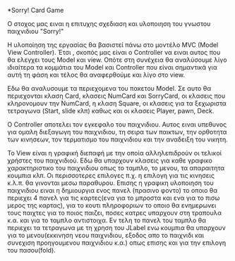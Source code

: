 *Sorry! Card Game

Ο στοχος μας ειναι η επιτυχης σχεδιαση και υλοποιηση του γνωστου παιχνιδιου "Sorry!"

Η υλοποίηση της εργασίας θα βασιστεί πάνω στο μοντέλο MVC (Model View Controller).
Έτσι , σκοπός μας είναι ο Controller να ειναι αυτος που θα ελεγχει τους Model και view. 
Οπότε στη συνέχεια θα αναλύσουμε λίγο ιδιαίτερα τα κομμάτια του Model και Controller που είναι σημαντικά για αυτή τη φάση και τέλος θα αναφερθούμε και λίγο στο view.

Εδω θα αναλυσουμε τα περιεχομενα του πακετου Model. 
Σε αυτο θα περιεχονται κλαση Card, κλασεις NumCard και SorryCard, οι κλασεις που κληρονομουν την NumCard, η κλαση  Square, οι κλασεις για τα ξεχωριστα τετραγωνα (Start, slide κλπ) καθως και οι κλασεις Player, pawn, Deck.

Ο Controller αποτελει τον εγκεφαλο του παιχνιδιου. 
Αυτος ειναι υπεθυνος για ομαλη διεξαγωγη του παιχνιδιου, τη σειρα των παικτων, την ορθοτητα των κινησεων, τον τερματισμο του παιχνιδιου και την αναδειξη του νικητη.

Το View είναι η γραφική διεπαφή με την οποία αλληλεπιδρούν οι τελικοί χρήστες του παιχνιδιού. 
Εδω θα υπαρχουν κλασεις για καθε γραφικο χαρακτηριστικο του παιχνιδιου οπως το ταμπλο, το μενου, τα απαραιτητα κουμπια κλπ.
Οι περισσοτερες επιλογες π.χ. η επιλογη για τις κινησεις κ.λ.π. θα γινονται μεσω παραθυρου. 
Επισης η γραφικη υλοποιηση του παιχνιδιου ειναι η δημιουργια ενος πανελ (πρασινο φοντο) το οποιο θα περιεχει 4 πανελ για τις καρτες(ενα για το μπροστα και ενα για το πισω μερος της καρτας), 
για το κουτι πληροφοριων το οποιο θα ενημερωνει τους παιχτες για το ποιος παιζει, ποσες κατρες υπαρχουν στη τραπουλα κ.α. και για το ταμπλο  αντιστοιχα. 
Εν τελη το πανελ του ταμπλο θα περιεχει τα τετραγωνα με τη χρηση του JLabel ενω κουμπια θα υπαρχουν για το μενου(εκκινηση νεου παιχνιδιου, εξοδος απο το παιχνιδι και συνεχιση προηγουμενου παιχνιδιου κ.α.) οπως επισης και για την επιλογη του πασου(fold).
